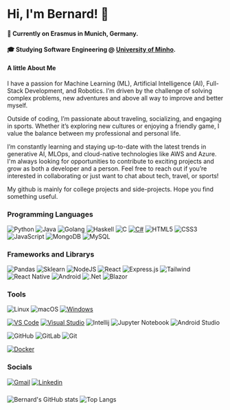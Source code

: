 # Hi, I'm Bernard! 🦆 
#### 📍 Currently on Erasmus in Munich, Germany. 
#### 🎓 Studying Software Engineering @ <a href="https://www.uminho.pt/EN">University of Minho</a>.
#### A little About Me
 I have a passion for Machine Learning (ML), Artificial Intelligence (AI), Full-Stack Development, and Robotics. I’m driven by the challenge of solving complex problems, new adventures and above all way to improve and better myself.

Outside of coding, I’m passionate about traveling, socializing, and engaging in sports. Whether it’s exploring new cultures or enjoying a friendly game, I value the balance between my professional and personal life.

I’m constantly learning and staying up-to-date with the latest trends in generative AI, MLOps, and cloud-native technologies like AWS and Azure. I'm always looking for opportunities to contribute to exciting projects and grow as both a developer and a person. Feel free to reach out if you’re interested in collaborating or just want to chat about tech, travel, or sports!

My github is mainly for college projects and side-projects. Hope you find something useful.

### Programming Languages
![Python](https://img.shields.io/badge/python-3670A0?style=for-the-badge&logo=python&logoColor=ffdd54)
![Java](https://img.shields.io/badge/Java-ED8B00?style=for-the-badge&logo=openjdk&logoColor=white)
![Golang](https://img.shields.io/badge/Go-00ADD8?style=for-the-badge&logo=go&logoColor=white)
![Haskell](https://img.shields.io/badge/Haskell-5e5086?style=for-the-badge&logo=haskell&logoColor=white)
![C](https://img.shields.io/badge/c-%2300599C.svg?style=for-the-badge&logo=c&logoColor=white)
[![C#](https://custom-icon-badges.demolab.com/badge/C%23-%23239120.svg?style=for-the-badge&logo=cshrp&logoColor=white)](#)
![HTML5](https://img.shields.io/badge/html5-%23E34F26.svg?style=for-the-badge&logo=html5&logoColor=white)
![CSS3](https://img.shields.io/badge/css3-%231572B6.svg?style=for-the-badge&logo=css3&logoColor=white)
![JavaScript](https://img.shields.io/badge/javascript-%23323330.svg?style=for-the-badge&logo=javascript&logoColor=%23F7DF1E)
![MongoDB](https://img.shields.io/badge/MongoDB-%234ea94b.svg?style=for-the-badge&logo=mongodb&logoColor=white)
![MySQL](https://img.shields.io/badge/MySQL-005C84?style=for-the-badge&logo=mysql&logoColor=white)


### Frameworks and Librarys

![Pandas](https://img.shields.io/badge/Pandas-150458?style=for-the-badge&logo=pandas&logoColor=white)
![Sklearn](https://img.shields.io/badge/Scikit--learn-F7931E?style=for-the-badge&logo=scikit-learn&logoColor=white)
![NodeJS](https://img.shields.io/badge/node.js-6DA55F?style=for-the-badge&logo=node.js&logoColor=white)
![React](https://img.shields.io/badge/React-20232A?style=for-the-badge&logo=react&logoColor=61DAFB)
![Express.js](https://img.shields.io/badge/express.js-%23404d59.svg?style=for-the-badge&logo=express&logoColor=%2361DAFB)
![Tailwind](https://img.shields.io/badge/Tailwind_CSS-38B2AC?style=for-the-badge&logo=tailwind-css&logoColor=white)
![React Native](https://img.shields.io/badge/React_Native-20232A?style=for-the-badge&logo=react&logoColor=61DAFB)
![Android](https://img.shields.io/badge/Android-3DDC84?style=for-the-badge&logo=android&logoColor=white)
![.Net](https://img.shields.io/badge/.NET-5C2D91?style=for-the-badge&logo=.net&logoColor=white)
![Blazor](https://img.shields.io/badge/Blazor-800080?style=for-the-badge&logo=blazor&logoColor=white)

### Tools
![Linux](https://img.shields.io/badge/Linux-FCC624?style=for-the-badge&logo=linux&logoColor=black)
![macOS](https://img.shields.io/badge/mac%20os-000000?style=for-the-badge&logo=macos&logoColor=F0F0F0)
[![Windows](https://custom-icon-badges.demolab.com/badge/Windows-0078D6?style=for-the-badge&logo=windows11&logoColor=white)](#)

[![VS Code](https://custom-icon-badges.demolab.com/badge/Visual%20Studio%20Code-0078d7.svg?style=for-the-badge&logo=vsc&logoColor=white)](#)
[![Visual Studio](https://custom-icon-badges.demolab.com/badge/Visual%20Studio-5C2D91.svg?style=for-the-badge&logo=visual-studio&logoColor=white)](#)
![Intellij](https://img.shields.io/badge/IntelliJ_IDEA-000000.svg?style=for-the-badge&logo=intellij-idea&logoColor=white)
![Jupyter Notebook](https://img.shields.io/badge/jupyter-%23FA0F00.svg?style=for-the-badge&logo=jupyter&logoColor=white)
![Android Studio](https://img.shields.io/badge/Android_Studio-3DDC84?style=for-the-badge&logo=android-studio&logoColor=white)

![GitHub](https://img.shields.io/badge/github-%23121011.svg?style=for-the-badge&logo=github&logoColor=white)
![GitLab](https://img.shields.io/badge/gitlab-%23181717.svg?style=for-the-badge&logo=gitlab&logoColor=white)
![Git](https://img.shields.io/badge/git-%23F05033.svg?style=for-the-badge&logo=git&logoColor=white)

[![Docker](https://img.shields.io/badge/Docker-2496ED?style=for-the-badge&logo=docker&logoColor=fff)](#)

### Socials
[![Gmail](https://img.shields.io/badge/BernardGeorges-D14836?style=for-the-badge&logo=gmail&logoColor=white)](mailto:bernard.georges2002@gmail.com)
[![Linkedin](https://img.shields.io/badge/BernardGeorges-0077B5?style=for-the-badge&logo=linkedin&logoColor=white)]([https://www.linkedin.com/in/jose-pedro-fonte/](https://www.linkedin.com/in/bernard-georges-762325263/))

###
![Bernard's GitHub stats](https://github-readme-stats.vercel.app/api?username=BernardGeorges&show_icons=true&theme=dark)
![Top Langs](https://github-readme-stats.vercel.app/api/top-langs/?username=BernardGeorges&layout=compact&theme=dark)
